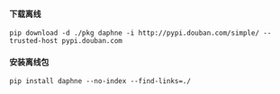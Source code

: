 #### 下载离线
```shell
pip download -d ./pkg daphne -i http://pypi.douban.com/simple/ --trusted-host pypi.douban.com
```
#### 安装离线包
```shell
pip install daphne --no-index --find-links=./
```
